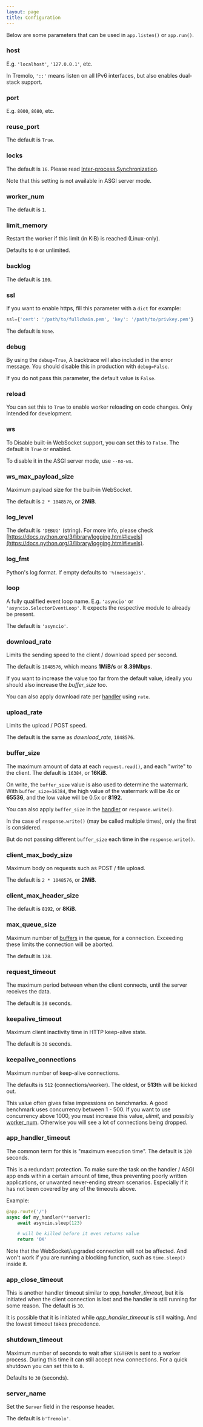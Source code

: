 ```yaml
---
layout: page
title: Configuration
---
```


Below are some parameters that can be used in `app.listen()` or `app.run()`.

### host
E.g. `'localhost'`, `'127.0.0.1'`, etc.

In Tremolo, `'::'` means listen on all IPv6 interfaces, but also enables dual-stack support.

### port
E.g. `8000`, `8080`, etc.

### reuse_port
The default is `True`.

### locks
The default is `16`. Please read [Inter-process Synchronization](inter-process-sync.html#multiple-shared-resources).

Note that this setting is not available in ASGI server mode.

### worker_num
The default is `1`.

### limit_memory
Restart the worker if this limit (in KiB) is reached (Linux-only).

Defaults to `0` or unlimited.

### backlog
The default is `100`.

### ssl
If you want to enable https, fill this parameter with a `dict` for example:

```python
ssl={'cert': '/path/to/fullchain.pem', 'key': '/path/to/privkey.pem'}
```

The default is `None`.

### debug
By using the `debug=True`, A backtrace will also included in the error message. You should disable this in production with `debug=False`.

If you do not pass this parameter, the default value is `False`.

### reload
You can set this to `True` to enable worker reloading on code changes. Only Intended for development.

### ws
To Disable built-in WebSocket support, you can set this to `False`. The default is `True` or enabled.

To disable it in the ASGI server mode, use `--no-ws`.

### ws_max_payload_size
Maximum payload size for the built-in WebSocket.

The default is `2 * 1048576`, or **2MiB**.

### log_level
The default is `'DEBUG'` (string). For more info, please check [https://docs.python.org/3/library/logging.html#levels](https://docs.python.org/3/library/logging.html#levels).

### log_fmt
Python's log format. If empty defaults to `'%(message)s'`.

### loop
A fully qualified event loop name. E.g. `'asyncio'` or `'asyncio.SelectorEventLoop'`.
It expects the respective module to already be present.

The default is `'asyncio'`.

### download_rate
Limits the sending speed to the client / download speed per second.

The default is `1048576`, which means **1MiB/s** or **8.39Mbps**.

If you want to increase the value too far from the default value, ideally you should also increase the *buffer_size* too.

You can also apply download rate per [handler](handlers.html) using `rate`.

### upload_rate
Limits the upload / POST speed.

The default is the same as *download_rate*, `1048576`.

### buffer_size
The maximum amount of data at each `request.read()`, and each "write" to the client.
The default is `16384`, or **16KiB**.

On write, the `buffer_size` value is also used to determine the watermark.
With `buffer_size=16384`, the high value of the watermark will be 4x or **65536**, and the low value will be 0.5x or **8192**.

You can also apply `buffer_size` in the [handler](handlers.html) or `response.write()`.

In the case of `response.write()` (may be called multiple times), only the first is considered.

But do not passing different `buffer_size` each time in the `response.write()`.

### client_max_body_size
Maximum body on requests such as POST / file upload.

The default is `2 * 1048576`, or **2MiB**.

### client_max_header_size
The default is `8192`, or **8KiB**.

### max_queue_size
Maximum number of [buffers](#buffer_size) in the queue, for a connection.
Exceeding these limits the connection will be aborted.

The default is `128`.

### request_timeout
The maximum period between when the client connects, until the server receives the data.

The default is `30` seconds.

### keepalive_timeout
Maximum client inactivity time in HTTP keep-alive state.

The default is `30` seconds.

### keepalive_connections
Maximum number of keep-alive connections.

The defaults is `512` (connections/worker). The oldest, or **513th** will be kicked out.

This value often gives false impressions on benchmarks. A good benchmark uses concurrency between 1 - 500. If you want to use concurrency above 1000, you must increase this value, *ulimit*, and possibly [worker_num](#worker_num). Otherwise you will see a lot of connections being dropped.

### app_handler_timeout
The common term for this is "maximum execution time". The default is `120` seconds.

This is a redundant protection. To make sure the task on the handler / ASGI app ends within a certain amount of time, thus preventing poorly written applications, or unwanted never-ending stream scenarios. Especially if it has not been covered by any of the timeouts above.

Example:
```python
@app.route('/')
async def my_handler(**server):
    await asyncio.sleep(123)

    # will be killed before it even returns value
    return 'OK'
```

Note that the WebSocket/upgraded connection will not be affected. And won't work if you are running a blocking function, such as `time.sleep()` inside it.

### app_close_timeout
This is another handler timeout similar to *app_handler_timeout*, but it is initiated when the client connection is lost and the handler is still running for some reason. The default is `30`.

It is possible that it is initiated while *app_handler_timeout* is still waiting. And the lowest timeout takes precedence.

### shutdown_timeout
Maximum number of seconds to wait after `SIGTERM` is sent to a worker process. During this time it can still accept new connections.
For a quick shutdown you can set this to `0`.

Defaults to `30` (seconds).

### server_name
Set the `Server` field in the response header.

The default is `b'Tremolo'`.
